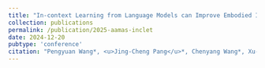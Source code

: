 ```yaml
---
title: "In-context Learning from Language Models can Improve Embodied Instruction-following"
collection: publications
permalink: /publication/2025-aamas-inclet
date: 2024-12-20
pubtype: 'conference'
citation: "Pengyuan Wang*, <u>Jing-Cheng Pang</u>*, Chenyang Wang*, Xu-Hui Liu, Tian-Shuo Liu, Si-Hang Yang, Hong Qian, Yang Yu. <i> In-context Learning from Language Models can Improve Embodied Instruction-following. </i>In: <b>AAMAS</b>, 2025."
---
```

